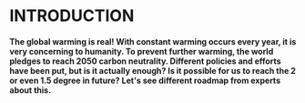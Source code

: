 # INTRODUCTION

#### The global warming is real! With constant warming occurs every year, it is very concerning to humanity. To prevent further warming, the world pledges to reach 2050 carbon neutrality. Different policies and efforts have been put, but is it actually enough? Is it possible for us to reach the 2 or even 1.5 degree in future? Let's see different roadmap from experts about this.
